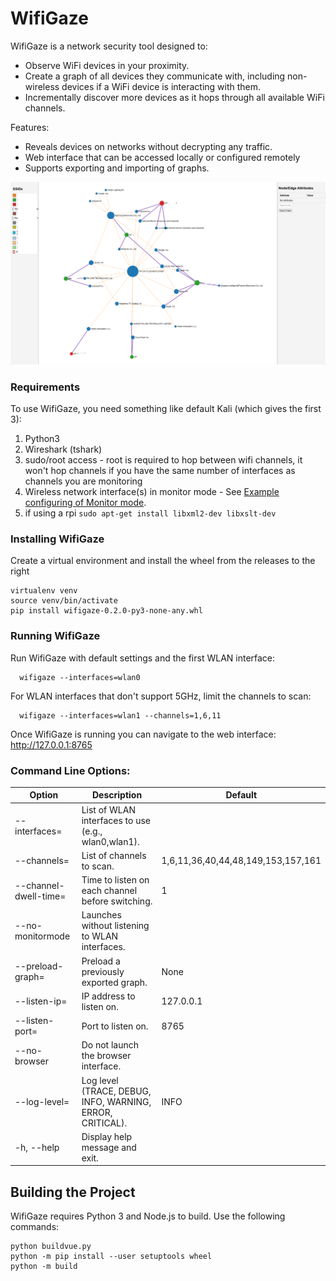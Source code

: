 # WifiGaze
WifiGaze is a network security tool designed to:
- Observe WiFi devices in your proximity.
- Create a graph of all devices they communicate with, including non-wireless devices if a WiFi device is interacting with them.
- Incrementally discover more devices as it hops through all available WiFi channels.

Features:
- Reveals devices on networks without decrypting any traffic.
- Web interface that can be accessed locally or configured remotely
- Supports exporting and importing of graphs.

![Alt text](WifiGazeScreenshot.png?raw=true "WifiGaze example network screenshot")

### Requirements
To use WifiGaze, you need something like default Kali (which gives the first 3):
1. Python3
2. Wireshark (tshark)
3. sudo/root access - root is required to hop between wifi channels, it won't hop channels if you have the same number of interfaces as channels you are monitoring
4. Wireless network interface(s) in monitor mode - See [Example configuring of Monitor mode](https://github.com/aircrack-ng/rtl8812au).
5. if using a rpi `sudo apt-get install libxml2-dev libxslt-dev`

### Installing WifiGaze

Create a virtual environment and install the wheel from the releases to the right
```
virtualenv venv
source venv/bin/activate
pip install wifigaze-0.2.0-py3-none-any.whl
```

### Running WifiGaze

Run WifiGaze with default settings and the first WLAN interface:
```
  wifigaze --interfaces=wlan0
```

For WLAN interfaces that don't support 5GHz, limit the channels to scan:
```
  wifigaze --interfaces=wlan1 --channels=1,6,11
```

Once WifiGaze is running you can navigate to the web interface: http://127.0.0.1:8765

### Command Line Options:

| Option | Description | Default |
| ------ | ----------- | ------- |
| --interfaces=<interfaces> | List of WLAN interfaces to use (e.g., wlan0,wlan1). | |
| --channels=<channels> | List of channels to scan. | 1,6,11,36,40,44,48,149,153,157,161 |
| --channel-dwell-time=<seconds> | Time to listen on each channel before switching. | 1 |
| --no-monitormode | Launches without listening to WLAN interfaces. | |
| --preload-graph=<path to json> | Preload a previously exported graph. | None |
| --listen-ip=<ip> | IP address to listen on. | 127.0.0.1 |
| --listen-port=<port> | Port to listen on. | 8765 |
| --no-browser | Do not launch the browser interface. | |
| --log-level=<level> | Log level (TRACE, DEBUG, INFO, WARNING, ERROR, CRITICAL). | INFO |
| -h, --help | Display help message and exit. | |

## Building the Project

WifiGaze requires Python 3 and Node.js to build. Use the following commands: 
```
python buildvue.py
python -m pip install --user setuptools wheel
python -m build
```



